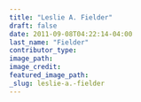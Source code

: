 ```yaml
---
title: "Leslie A. Fielder"
draft: false
date: 2011-09-08T04:22:14-04:00
last_name: "Fielder"
contributor_type:
image_path:
image_credit:
featured_image_path:
_slug: leslie-a.-fielder
---
```

